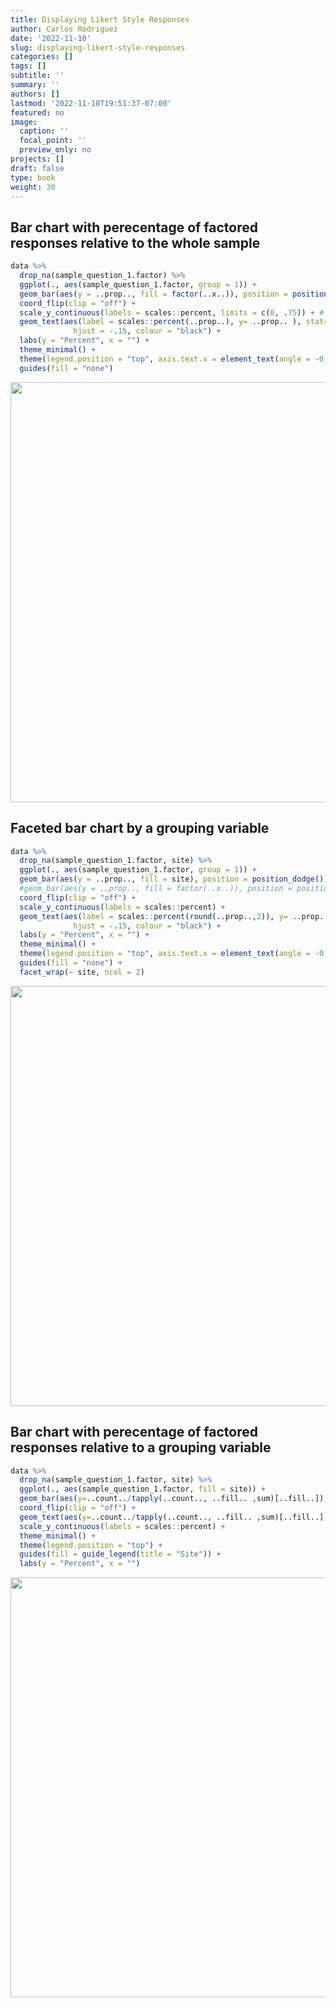 ```yaml
---
title: Displaying Likert Style Responses
author: Carlos Rodriguez
date: '2022-11-10'
slug: displaying-likert-style-responses
categories: []
tags: []
subtitle: ''
summary: ''
authors: []
lastmod: '2022-11-10T19:51:37-07:00'
featured: no
image:
  caption: ''
  focal_point: ''
  preview_only: no
projects: []
draft: false
type: book
weight: 30
---
```








## Bar chart with perecentage of factored responses relative to the whole sample

```r
data %>%
  drop_na(sample_question_1.factor) %>%
  ggplot(., aes(sample_question_1.factor, group = 1)) +
  geom_bar(aes(y = ..prop.., fill = factor(..x..)), position = position_dodge()) +
  coord_flip(clip = "off") +
  scale_y_continuous(labels = scales::percent, limits = c(0, .75)) + # limits extends the chart to prevent clipping 
  geom_text(aes(label = scales::percent(..prop..), y= ..prop.. ), stat= "count", size = 3,
              hjust = -.15, colour = "black") +
  labs(y = "Percent", x = "") +
  theme_minimal() +
  theme(legend.position = "top", axis.text.x = element_text(angle = -0, hjust = 0)) +
  guides(fill = "none")
```

<img src="{{< blogdown/postref >}}index.en_files/figure-html/unnamed-chunk-2-1.png" width="672" />

## Faceted bar chart by a grouping variable

```r
data %>%
  drop_na(sample_question_1.factor, site) %>%
  ggplot(., aes(sample_question_1.factor, group = 1)) +
  geom_bar(aes(y = ..prop.., fill = site), position = position_dodge()) + # Applies fill to site
  #geom_bar(aes(y = ..prop.., fill = factor(..x..)), position = position_dodge()) + # Applies fill to response
  coord_flip(clip = "off") +
  scale_y_continuous(labels = scales::percent) +
  geom_text(aes(label = scales::percent(round(..prop..,2)), y= ..prop.. ), stat= "count", size = 3,
              hjust = -.15, colour = "black") +
  labs(y = "Percent", x = "") +
  theme_minimal() +
  theme(legend.position = "top", axis.text.x = element_text(angle = -0, hjust = 0)) +
  guides(fill = "none") +
  facet_wrap(~ site, ncol = 2)
```

<img src="{{< blogdown/postref >}}index.en_files/figure-html/unnamed-chunk-3-1.png" width="672" />

## Bar chart with perecentage of factored responses relative to a grouping variable

```r
data %>%
  drop_na(sample_question_1.factor, site) %>%
  ggplot(., aes(sample_question_1.factor, fill = site)) +
  geom_bar(aes(y=..count../tapply(..count.., ..fill.. ,sum)[..fill..]), position="dodge2") +
  coord_flip(clip = "off") +
  geom_text(aes(y=..count../tapply(..count.., ..fill.. ,sum)[..fill..], label = scales::percent(round(..count../tapply(..count.., ..fill.. ,sum)[..fill..],2))), stat="count", position=position_dodge(1), hjust=-0.15, size = 3) +
  scale_y_continuous(labels = scales::percent) +
  theme_minimal() +
  theme(legend.position = "top") +
  guides(fill = guide_legend(title = "Site")) +
  labs(y = "Percent", x = "")
```

<img src="{{< blogdown/postref >}}index.en_files/figure-html/unnamed-chunk-4-1.png" width="672" />



